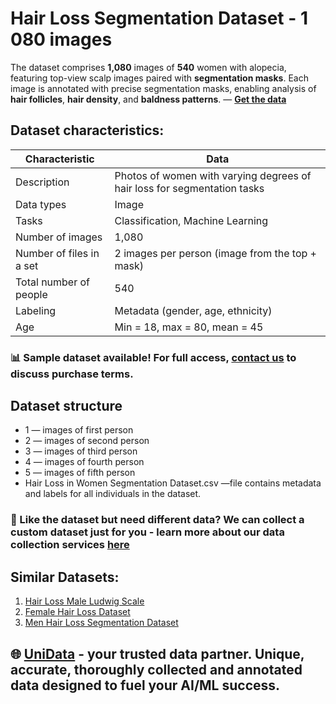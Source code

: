 # Hair Loss Segmentation Dataset - 1 080 images

The dataset comprises **1,080** images of **540** women with alopecia, featuring top-view scalp images paired with **segmentation masks**. Each image is annotated with precise segmentation masks, enabling analysis of **hair follicles**, **hair density**, and **baldness patterns**.  — **[Get the data](https://unidata.pro/datasets/hair-loss-in-women-segmentation-dataset/?utm_source=github-med&utm_medium=referral&utm_campaign=hair-loss-segmentation-dataset)**

## Dataset characteristics:
| Characteristic          | Data                                                                 |
|-------------------------|----------------------------------------------------------------------|
| Description             | Photos of women with varying degrees of hair loss for segmentation tasks |
| Data types              | Image                                                                |
| Tasks                   | Classification, Machine Learning                                    |
| Number of images        | 1,080                                                               |
| Number of files in a set| 2 images per person (image from the top + mask)                     |
| Total number of people  | 540                                                                  |
| Labeling                | Metadata (gender, age, ethnicity)                                   |
| Age                     | Min = 18, max = 80, mean = 45                                       |

### 📊 Sample dataset available! For full access, [contact us](https://unidata.pro/datasets/hair-loss-in-women-segmentation-dataset/?utm_source=github-med&utm_medium=referral&utm_campaign=hair-loss-segmentation-dataset) to discuss purchase terms.

## Dataset structure
- 1  —  images of first person
- 2  —  images of second person
- 3  — images of third person
- 4  — images of fourth person
- 5  — images of fifth person
- Hair Loss in Women Segmentation Dataset.csv  —file contains metadata and labels for all individuals in the dataset.

### 🧩 Like the dataset but need different data? We can collect a custom dataset just for you - learn more about our data collection services [here](https://unidata.pro/datasets/hair-loss-in-women-segmentation-dataset/?utm_source=github-med&utm_medium=referral&utm_campaign=hair-loss-segmentation-dataset)

## Similar Datasets:
1. [Hair Loss Male Ludwig Scale](https://unidata.pro/datasets/male-hair-loss-dataset/?utm_source=github-med&utm_medium=referral&utm_campaign=hair-loss-segmentation-dataset)
2. [Female Hair Loss Dataset](https://unidata.pro/datasets/hair-loss-female-ludwig-scale/?utm_source=github-med&utm_medium=referral&utm_campaign=hair-loss-segmentation-dataset)
3. [Men Hair Loss Segmentation Dataset](https://unidata.pro/datasets/hair-loss-in-men-segmentation-dataset/?utm_source=github-med&utm_medium=referral&utm_campaign=hair-loss-segmentation-dataset)

## 🌐 [UniData](https://unidata.pro/datasets/hair-loss-in-women-segmentation-dataset/?utm_source=github-med&utm_medium=referral&utm_campaign=hair-loss-segmentation-dataset) - your trusted data partner. Unique, accurate, thoroughly collected and annotated data designed to fuel your AI/ML success.

